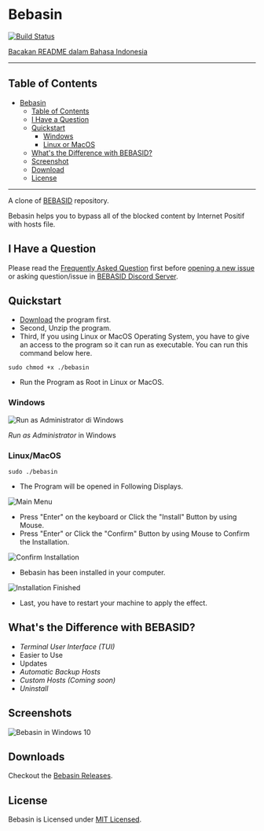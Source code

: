 # Bebasin

[![Build Status](https://dev.azure.com/andraantariksa/Bebasin/_apis/build/status/bebasid.bebasin?branchName=master)](https://dev.azure.com/andraantariksa/Bebasin/_build/latest?definitionId=4&branchName=master)

[Bacakan README dalam Bahasa Indonesia](README.md)

---

## Table of Contents

- [Bebasin](#bebasin)
  - [Table of Contents](#table-of-contents)
  - [I Have a Question](#i-have-a-question)
  - [Quickstart](#quickstart)
    - [Windows](#windows)
    - [Linux or MacOS](#linux-or-macos)
  - [What's the Difference with BEBASID?](#whats-the-difference-with-bebasid)
  - [Screenshot](#screenshot)
  - [Download](#download)
  - [License](#license)

---

A clone of [BEBASID](https://github.com/gvoze32/bebasid) repository.

Bebasin helps you to bypass all of the blocked content by Internet Positif with hosts file.

## I Have a Question

Please read the [Frequently Asked Question](FAQ.en.md) first before [opening a new issue](https://github.com/bebasid/bebasid/issues/new/choose) or asking question/issue in [BEBASID Discord Server](https://discord.gg/EKrxZyu).

## Quickstart

- [Download](#unduh) the program first.
- Second, Unzip the program.
- Third, If you using Linux or MacOS Operating System, you have to give an access to the program so it can run as executable. You can run this command below here.

```
sudo chmod +x ./bebasin
```

- Run the Program as Root in Linux or MacOS.

### Windows

![Run as Administrator di Windows](https://i.imgur.com/p7VstKF.png)

*Run as Administrator* in Windows

### Linux/MacOS

```
sudo ./bebasin
```

- The Program will be opened in Following Displays.

![Main Menu](https://i.imgur.com/reZApao.png)

- Press "Enter" on the keyboard or Click the "Install" Button by using Mouse.
- Press "Enter" or Click the "Confirm" Button by using Mouse to Confirm the Installation.

![Confirm Installation](https://i.imgur.com/eZqIQZM.png)

- Bebasin has been installed in your computer.

![Installation Finished](https://i.imgur.com/3NVCBJ6.png)

- Last, you have to restart your machine to apply the effect.

## What's the Difference with BEBASID?

- *Terminal User Interface (TUI)*
- Easier to Use
- Updates
- *Automatic Backup Hosts*
- *Custom Hosts (Coming soon)*
- *Uninstall*

## Screenshots

![Bebasin in Windows 10](https://i.imgur.com/reZApao.png)

## Downloads

Checkout the [Bebasin Releases](https://github.com/bebasid/bebasin/releases).

## License

Bebasin is Licensed under [MIT Licensed](LICENSE).

